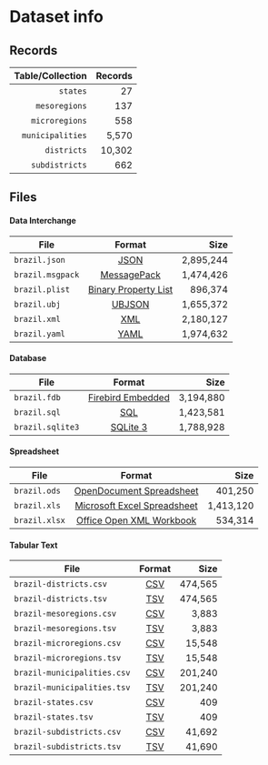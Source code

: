 # Dataset info

## Records

| Table/Collection | Records |
| ----------------:| -------:|
|         `states` |      27 |
|    `mesoregions` |     137 |
|   `microregions` |     558 |
| `municipalities` |   5,570 |
|      `districts` |  10,302 |
|   `subdistricts` |     662 |

## Files

#### Data Interchange

| File             | Format                                                              |      Size |
| ---------------- |:-------------------------------------------------------------------:| ---------:|
| `brazil.json`    | [JSON](https://en.wikipedia.org/wiki/JSON)                          | 2,895,244 |
| `brazil.msgpack` | [MessagePack](https://en.wikipedia.org/wiki/MessagePack)            | 1,474,426 |
| `brazil.plist`   | [Binary Property List](https://en.wikipedia.org/wiki/Property_list) |   896,374 |
| `brazil.ubj`     | [UBJSON](https://en.wikipedia.org/wiki/UBJSON)                      | 1,655,372 |
| `brazil.xml`     | [XML](https://en.wikipedia.org/wiki/XML)                            | 2,180,127 |
| `brazil.yaml`    | [YAML](https://en.wikipedia.org/wiki/YAML)                          | 1,974,632 |

#### Database

| File             | Format                                                                                 |      Size |
| ---------------- |:--------------------------------------------------------------------------------------:| ---------:|
| `brazil.fdb`     | [Firebird Embedded](https://en.wikipedia.org/wiki/Embedded_database#Firebird_Embedded) | 3,194,880 |
| `brazil.sql`     | [SQL](https://en.wikipedia.org/wiki/SQL)                                               | 1,423,581 |
| `brazil.sqlite3` | [SQLite 3](https://en.wikipedia.org/wiki/SQLite)                                       | 1,788,928 |

#### Spreadsheet

| File          | Format                                                                                   |      Size |
| ------------- |:----------------------------------------------------------------------------------------:| ---------:|
| `brazil.ods`  | [OpenDocument Spreadsheet](https://en.wikipedia.org/wiki/OpenDocument)                   |   401,250 |
| `brazil.xls`  | [Microsoft Excel Spreadsheet](https://en.wikipedia.org/wiki/Microsoft_Excel_file_format) | 1,413,120 |
| `brazil.xlsx` | [Office Open XML Workbook](https://en.wikipedia.org/wiki/Office_Open_XML)                |   534,314 |

#### Tabular Text

| File                        | Format                                                      |      Size |
| --------------------------- |:-----------------------------------------------------------:| ---------:|
| `brazil-districts.csv`      | [CSV](https://en.wikipedia.org/wiki/Comma-separated_values) |   474,565 |
| `brazil-districts.tsv`      | [TSV](https://en.wikipedia.org/wiki/Tab-separated_values)   |   474,565 |
| `brazil-mesoregions.csv`    | [CSV](https://en.wikipedia.org/wiki/Comma-separated_values) |     3,883 |
| `brazil-mesoregions.tsv`    | [TSV](https://en.wikipedia.org/wiki/Tab-separated_values)   |     3,883 |
| `brazil-microregions.csv`   | [CSV](https://en.wikipedia.org/wiki/Comma-separated_values) |    15,548 |
| `brazil-microregions.tsv`   | [TSV](https://en.wikipedia.org/wiki/Tab-separated_values)   |    15,548 |
| `brazil-municipalities.csv` | [CSV](https://en.wikipedia.org/wiki/Comma-separated_values) |   201,240 |
| `brazil-municipalities.tsv` | [TSV](https://en.wikipedia.org/wiki/Tab-separated_values)   |   201,240 |
| `brazil-states.csv`         | [CSV](https://en.wikipedia.org/wiki/Comma-separated_values) |       409 |
| `brazil-states.tsv`         | [TSV](https://en.wikipedia.org/wiki/Tab-separated_values)   |       409 |
| `brazil-subdistricts.csv`   | [CSV](https://en.wikipedia.org/wiki/Comma-separated_values) |    41,692 |
| `brazil-subdistricts.tsv`   | [TSV](https://en.wikipedia.org/wiki/Tab-separated_values)   |    41,690 |
